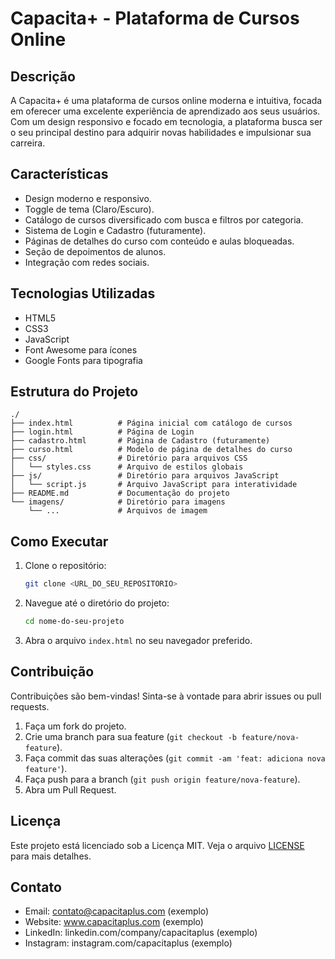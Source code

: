 # Capacita+ - Plataforma de Cursos Online

## Descrição

A Capacita+ é uma plataforma de cursos online moderna e intuitiva, focada em oferecer uma excelente experiência de aprendizado aos seus usuários. Com um design responsivo e focado em tecnologia, a plataforma busca ser o seu principal destino para adquirir novas habilidades e impulsionar sua carreira.

## Características

- Design moderno e responsivo.
- Toggle de tema (Claro/Escuro).
- Catálogo de cursos diversificado com busca e filtros por categoria.
- Sistema de Login e Cadastro (futuramente).
- Páginas de detalhes do curso com conteúdo e aulas bloqueadas.
- Seção de depoimentos de alunos.
- Integração com redes sociais.

## Tecnologias Utilizadas

- HTML5
- CSS3
- JavaScript
- Font Awesome para ícones
- Google Fonts para tipografia

## Estrutura do Projeto

```
./
├── index.html          # Página inicial com catálogo de cursos
├── login.html          # Página de Login
├── cadastro.html       # Página de Cadastro (futuramente)
├── curso.html          # Modelo de página de detalhes do curso
├── css/                # Diretório para arquivos CSS
│   └── styles.css      # Arquivo de estilos globais
├── js/                 # Diretório para arquivos JavaScript
│   └── script.js       # Arquivo JavaScript para interatividade
├── README.md           # Documentação do projeto
└── imagens/            # Diretório para imagens
    └── ...             # Arquivos de imagem
```

## Como Executar

1. Clone o repositório:
   ```bash
   git clone <URL_DO_SEU_REPOSITORIO>
   ```
2. Navegue até o diretório do projeto:
   ```bash
   cd nome-do-seu-projeto
   ```
3. Abra o arquivo `index.html` no seu navegador preferido.

## Contribuição

Contribuições são bem-vindas! Sinta-se à vontade para abrir issues ou pull requests.

1. Faça um fork do projeto.
2. Crie uma branch para sua feature (`git checkout -b feature/nova-feature`).
3. Faça commit das suas alterações (`git commit -am 'feat: adiciona nova feature'`).
4. Faça push para a branch (`git push origin feature/nova-feature`).
5. Abra um Pull Request.

## Licença

Este projeto está licenciado sob a Licença MIT. Veja o arquivo [LICENSE](LICENSE) para mais detalhes.

## Contato

- Email: contato@capacitaplus.com (exemplo)
- Website: www.capacitaplus.com (exemplo)
- LinkedIn: linkedin.com/company/capacitaplus (exemplo)
- Instagram: instagram.com/capacitaplus (exemplo) 